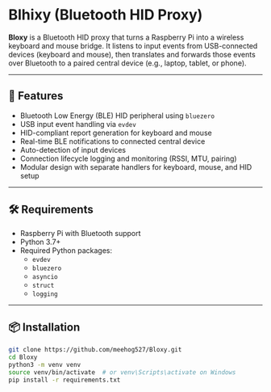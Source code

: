 # Blhixy (Bluetooth HID Proxy)

**Bloxy** is a Bluetooth HID proxy that turns a Raspberry Pi into a wireless keyboard and mouse bridge. It listens to input events from USB-connected devices (keyboard and mouse), then translates and forwards those events over Bluetooth to a paired central device (e.g., laptop, tablet, or phone).

---

## 🧠 Features

- Bluetooth Low Energy (BLE) HID peripheral using `bluezero`
- USB input event handling via `evdev`
- HID-compliant report generation for keyboard and mouse
- Real-time BLE notifications to connected central device
- Auto-detection of input devices
- Connection lifecycle logging and monitoring (RSSI, MTU, pairing)
- Modular design with separate handlers for keyboard, mouse, and HID setup

---

## 🛠 Requirements

- Raspberry Pi with Bluetooth support
- Python 3.7+
- Required Python packages:
  - `evdev`
  - `bluezero`
  - `asyncio`
  - `struct`
  - `logging`

---

## 📦 Installation

```bash
git clone https://github.com/meehog527/Bloxy.git
cd Bloxy
python3 -m venv venv
source venv/bin/activate  # or venv\Scripts\activate on Windows
pip install -r requirements.txt
